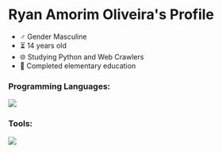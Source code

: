 <h1>Ryan Amorim Oliveira's Profile</h1>

- ♂️ Gender Masculine
- ⏳ 14 years old
- 🌐 Studying Python and Web Crawlers
- 🏫 Completed elementary education

<h3>Programming Languages:</h3>
<img src="https://skillicons.dev/icons?i=py,cpp,cs"/>

<h3>Tools:</h3>
<img src="https://skillicons.dev/icons?i=windows,vscode,visualstudio,androidstudio,git,github"/>
